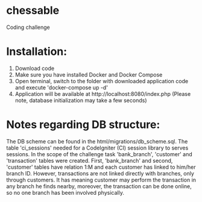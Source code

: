 # chessable
Coding challenge

# Installation:
1. Download code
2. Make sure you have installed Docker and Docker Compose
3. Open terminal, switch to the folder with downloaded application code and execute 'docker-compose up -d'
4. Application will be available at http://localhost:8080/index.php (Please note, database initialization may take a few seconds)



# Notes regarding DB structure:
The DB scheme can be found in the html/migrations/db_scheme.sql. The table 'ci_sessions' needed for a CodeIgniter (CI) session library to serves sessions. In the scope of the challenge task 'bank_branch', 'customer' and 'transaction' tables were created. First, 'bank_branch' and second, 'customer' tables have relation 1:M and each customer has linked to him/her branch ID. However, transactions are not linked directly with branches, only through customers. It has meaning customer may perform the transaction in any branch he finds nearby, moreover, the transaction can be done online, so no one branch has been involved physically.

